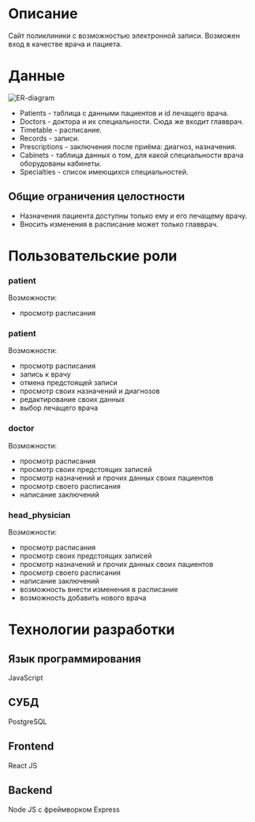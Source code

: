 # Описание
Сайт поликлиники с возможностью электронной записи.
Возможен вход в качестве врача и пациета.
# Данные
![ER-diagram](https://user-images.githubusercontent.com/106030709/226183115-a811e3f7-2bd5-4c43-94f4-0bc082f6e262.png)
- Patients - таблица с данными пациентов и id лечащего врача.
- Doctors - доктора и их специальности. Сюда же входит главврач.
- Timetable - расписание.
- Records - записи.
- Prescriptions - заключения после приёма: диагноз, назначения.
- Cabinets - таблица данных о том, для какой специальности врача оборудованы кабинеты.
- Specialties - список имеющихся специальностей.
## Общие ограничения целостности
- Назначения пациента доступны только ему и его лечащему врачу.
- Вносить изменения в расписание может только главврач.
# Пользовательские роли
### patient
Возможности:
- просмотр расписания
### patient
Возможности:
- просмотр расписания
- запись к врачу
- отмена предстоящей записи
- просмотр своих назначений и диагнозов
- редактирование своих данных
- выбор лечащего врача
### doctor
Возможности:
- просмотр расписания
- просмотр своих предстоящих записей
- просмотр назначений и прочих данных своих пациентов
- просмотр своего расписания
- написание заключений
### head_physician
Возможности:
- просмотр расписания
- просмотр своих предстоящих записей
- просмотр назначений и прочих данных своих пациентов
- просмотр своего расписания
- написание заключений
- возможность внести изменения в расписание
- возможность добавить нового врача
# Технологии разработки
## Язык программирования
JavaScript
## СУБД
PostgreSQL
## Frontend
React JS
## Backend
Node JS с фреймворком Express
